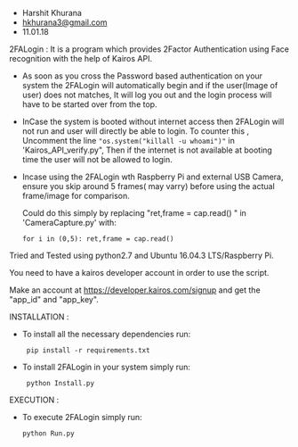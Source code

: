 * Harshit Khurana
* hkhurana3@gmail.com
* 11.01.18


2FALogin : It is a program which provides 2Factor Authentication using Face recognition with the help of Kairos API.


* As soon as you cross the Password based authentication on your system the 2FALogin will automatically begin and if the user(Image of user) does not matches, It will log you out and the login process will have to be started over from the top.

* InCase the system is booted without internet access then 2FALogin will not run and user will directly be able to login.
  To counter this , Uncomment the line `"os.system("killall -u whoami")"` in 'Kairos_API_verify.py", Then if the internet is not available at booting time the user will not be allowed to login.

* Incase using the 2FALogin wth Raspberry Pi and external USB Camera, ensure you skip around 5 frames( may varry) before using the actual frame/image for comparison.
  
  Could do this simply by replacing "ret,frame = cap.read() " in 'CameraCapture.py' with:
  	
  	`for i in (0,5):
  		ret,frame = cap.read() `

Tried and Tested using python2.7 and Ubuntu 16.04.3 LTS/Raspberry Pi.

You need to have a kairos developer account in order to use the script.

Make an account at https://developer.kairos.com/signup and get the "app_id" and "app_key".

INSTALLATION :

* To install all the necessary dependencies run:

	` pip install -r requirements.txt`	
 
* To install 2FALogin in your system simply run:

	` python Install.py`

EXECUTION :

* To execute 2FALogin simply run:

	 ` python Run.py `
